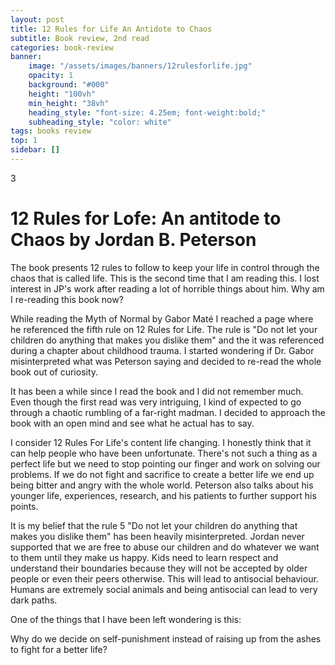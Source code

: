 ```yaml
---
layout: post
title: 12 Rules for Life An Antidote to Chaos
subtitle: Book review, 2nd read
categories: book-review
banner:
    image: "/assets/images/banners/12rulesforlife.jpg"
    opacity: 1
    background: "#000"
    height: "100vh"
    min_height: "38vh"
    heading_style: "font-size: 4.25em; font-weight:bold;"
    subheading_style: "color: white"
tags: books review
top: 1
sidebar: []
---
```

3
# 12 Rules for Lofe: An antitode to Chaos by Jordan B. Peterson

The book presents 12 rules to follow to keep your life in control through the chaos that is called life. 
This is the second time that I am reading this. I lost interest in JP's work after reading a lot of horrible things about him. Why am I re-reading this book now? 

While reading the Myth of Normal by Gabor Maté I reached a page where he referenced the fifth rule on 12 Rules for Life. The rule is "Do not let your children do anything that makes you dislike them" and the it was referenced during a chapter about childhood trauma. I started wondering if Dr. Gabor misinterpreted what was Peterson saying and decided to re-read the whole book out of curiosity.

It has been a while since I read the book and I did not remember much. Even though the first read was very intriguing, I kind of expected to go through a chaotic rumbling of a far-right madman. I decided to approach the book with an open mind and see what he actual has to say. 

I consider 12 Rules For Life's content life changing. I honestly think that it can help people who have been unfortunate. There's not such a thing as a perfect life but we need to stop pointing our finger and work on solving our problems. If we do not fight and sacrifice to create a better life we end up being bitter and angry with the whole world. Peterson also talks about his younger life, experiences, research, and his patients to further support his points. 

It is my belief that the rule 5 "Do not let your children do anything that makes you dislike them" has been heavily misinterpreted. Jordan never supported that we are free to abuse our children and do whatever we want to them until they make us happy. Kids need to learn respect and understand their boundaries because they will not be accepted by older people or even their peers otherwise. This will lead to antisocial behaviour. Humans are extremely social animals and being antisocial can lead to very dark paths. 

One of the things that I have been left wondering is this:

Why do we decide on self-punishment instead of raising up from the ashes to fight for a better life?